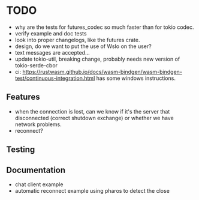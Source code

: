# TODO

- why are the tests for futures_codec so much faster than for tokio codec.
- verify example and doc tests
- look into proper changelogs, like the futures crate.
- design, do we want to put the use of WsIo on the user?
- text messages are accepted...
- update tokio-util, breaking change, probably needs new version of tokio-serde-cbor
- ci: https://rustwasm.github.io/docs/wasm-bindgen/wasm-bindgen-test/continuous-integration.html has some windows instructions.

## Features
- when the connection is lost, can we know if it's the server that disconnected (correct shutdown exchange)
  or whether we have network problems.
- reconnect?

## Testing

## Documentation
- chat client example
- automatic reconnect example using pharos to detect the close



